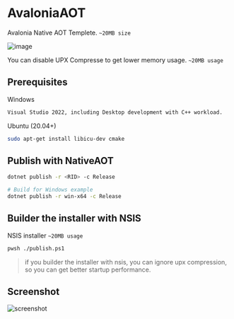 # AvaloniaAOT

Avalonia Native AOT Templete. `~20MB size`

![image](https://user-images.githubusercontent.com/32838371/206870017-f7354f1f-797d-4c5f-981b-8b57f5529b61.png)

You can disable UPX Compresse to get lower memory usage. `~20MB usage`

## Prerequisites

Windows

```bash
Visual Studio 2022, including Desktop development with C++ workload.
```

Ubuntu (20.04+)

```bash
sudo apt-get install libicu-dev cmake
```

## Publish with NativeAOT

```bash
dotnet publish -r <RID> -c Release

# Build for Windows example
dotnet publish -r win-x64 -c Release
```

## Builder the installer with NSIS

NSIS installer `~20MB usage`

```bash
pwsh ./publish.ps1
```

> if you builder the installer with nsis, you can ignore upx compression, so you can get better startup performance.

## Screenshot

![screenshot](https://user-images.githubusercontent.com/32838371/206871289-5cc1bd68-3c97-437b-affc-2757e65204a4.png)
